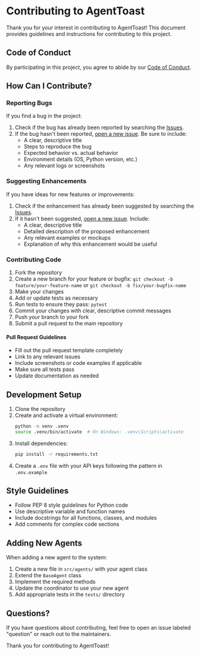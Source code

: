 # Contributing to AgentToast

Thank you for your interest in contributing to AgentToast! This document provides guidelines and instructions for contributing to this project.

## Code of Conduct

By participating in this project, you agree to abide by our [Code of Conduct](CODE_OF_CONDUCT.md).

## How Can I Contribute?

### Reporting Bugs

If you find a bug in the project:

1. Check if the bug has already been reported by searching the [Issues](https://github.com/ftchvs/AgentToast/issues).
2. If the bug hasn't been reported, [open a new issue](https://github.com/ftchvs/AgentToast/issues/new). Be sure to include:
   - A clear, descriptive title
   - Steps to reproduce the bug
   - Expected behavior vs. actual behavior
   - Environment details (OS, Python version, etc.)
   - Any relevant logs or screenshots

### Suggesting Enhancements

If you have ideas for new features or improvements:

1. Check if the enhancement has already been suggested by searching the [Issues](https://github.com/ftchvs/AgentToast/issues).
2. If it hasn't been suggested, [open a new issue](https://github.com/ftchvs/AgentToast/issues/new). Include:
   - A clear, descriptive title
   - Detailed description of the proposed enhancement
   - Any relevant examples or mockups
   - Explanation of why this enhancement would be useful

### Contributing Code

1. Fork the repository
2. Create a new branch for your feature or bugfix: `git checkout -b feature/your-feature-name` or `git checkout -b fix/your-bugfix-name`
3. Make your changes
4. Add or update tests as necessary
5. Run tests to ensure they pass: `pytest`
6. Commit your changes with clear, descriptive commit messages
7. Push your branch to your fork
8. Submit a pull request to the main repository

#### Pull Request Guidelines

- Fill out the pull request template completely
- Link to any relevant issues
- Include screenshots or code examples if applicable
- Make sure all tests pass
- Update documentation as needed

## Development Setup

1. Clone the repository
2. Create and activate a virtual environment:
   ```bash
   python -m venv .venv
   source .venv/bin/activate  # On Windows: .venv\Scripts\activate
   ```
3. Install dependencies:
   ```bash
   pip install -r requirements.txt
   ```
4. Create a `.env` file with your API keys following the pattern in `.env.example`

## Style Guidelines

- Follow PEP 8 style guidelines for Python code
- Use descriptive variable and function names
- Include docstrings for all functions, classes, and modules
- Add comments for complex code sections

## Adding New Agents

When adding a new agent to the system:

1. Create a new file in `src/agents/` with your agent class
2. Extend the `BaseAgent` class
3. Implement the required methods
4. Update the coordinator to use your new agent
5. Add appropriate tests in the `tests/` directory

## Questions?

If you have questions about contributing, feel free to open an issue labeled "question" or reach out to the maintainers.

Thank you for contributing to AgentToast! 